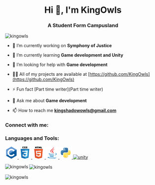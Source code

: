 <h1 align="center">Hi 👋, I'm KingOwls</h1>
<h3 align="center">A Student Form Campusland</h3>

<p align="left"> <img src="https://komarev.com/ghpvc/?username=kingowls&label=Profile%20views&color=0e75b6&style=flat" alt="kingowls" /> </p>

- 🔭 I’m currently working on **Symphony of Justice**

- 🌱 I’m currently learning **Game development and Unity**

- 🤝 I’m looking for help with **Game development**

- 👨‍💻 All of my projects are available at [https://github.com/KingOwls](https://github.com/KingOwls)

- ⚡ Fun fact [Part time writer](Part time writer)

- 💬 Ask me about **Game development**

- 📫 How to reach me **kingshadowowls@gmail.com**

<h3 align="left">Connect with me:</h3>
<p align="left">
</p>

<h3 align="left">Languages and Tools:</h3>
<p align="left"> <a href="https://www.cprogramming.com/" target="_blank" rel="noreferrer"> <img src="https://raw.githubusercontent.com/devicons/devicon/master/icons/c/c-original.svg" alt="c" width="40" height="40"/> </a> <a href="https://www.w3schools.com/css/" target="_blank" rel="noreferrer"> <img src="https://raw.githubusercontent.com/devicons/devicon/master/icons/css3/css3-original-wordmark.svg" alt="css3" width="40" height="40"/> </a> <a href="https://www.w3.org/html/" target="_blank" rel="noreferrer"> <img src="https://raw.githubusercontent.com/devicons/devicon/master/icons/html5/html5-original-wordmark.svg" alt="html5" width="40" height="40"/> </a> <a href="https://www.java.com" target="_blank" rel="noreferrer"> <img src="https://raw.githubusercontent.com/devicons/devicon/master/icons/java/java-original.svg" alt="java" width="40" height="40"/> </a> <a href="https://www.python.org" target="_blank" rel="noreferrer"> <img src="https://raw.githubusercontent.com/devicons/devicon/master/icons/python/python-original.svg" alt="python" width="40" height="40"/> </a> <a href="https://unity.com/" target="_blank" rel="noreferrer"> <img src="https://www.vectorlogo.zone/logos/unity3d/unity3d-icon.svg" alt="unity" width="40" height="40"/> </a> </p>

<p><img align="left" src="https://github-readme-stats.vercel.app/api/top-langs?username=kingowls&show_icons=true&locale=en&layout=compact" alt="kingowls" /></p>

<p>&nbsp;<img align="center" src="https://github-readme-stats.vercel.app/api?username=kingowls&show_icons=true&locale=en" alt="kingowls" /></p>

<p><img align="center" src="https://github-readme-streak-stats.herokuapp.com/?user=kingowls&" alt="kingowls" /></p>
